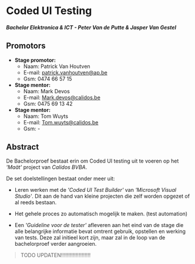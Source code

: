

# Coded UI Testing 

##### Bachelor Elektronica & ICT - Peter Van de Putte & Jasper Van Gestel

## Promotors

* **Stage promotor:**
    * Naam: Patrick Van Houtven
    * E-mail: patrick.vanhoutven@ap.be
    * Gsm: 0474 66 57 15
* **Stage mentor:**
    * Naam: Mark Devos
    * E-mail: Mark.devos@calidos.be
    * Gsm: 0475 69 13 42
* **Stage mentor:**
    * Naam: Tom Wuyts
    * E-mail: Tom.wuyts@calidos.be
    * Gsm: -

## Abstract

De Bachelorproef bestaat erin om Coded UI testing uit te voeren op het *'Maät'* project van *Calidos BVBA*.

De set doelstellingen bestaat onder meer uit:

* Leren werken met de *'Coded UI Test Builder'* van *'Microsoft Visual Studio'*. Dit aan de hand van kleine projecten die zelf worden opgezet of al reeds bestaan.

* Het gehele proces zo automatisch mogelijk te maken. (test automation)

* Een *'Guideline voor de tester'* afleveren aan het eind van de stage die alle belangrijke informatie bevat omtrent gebruik, opstellen en werking van tests. Deze zal initieel kort zijn, maar zal in de loop van de bachelorproef verder aangroeien.

>TODO UPDATEN!!!!!!!!!!!!!!!!!!!!